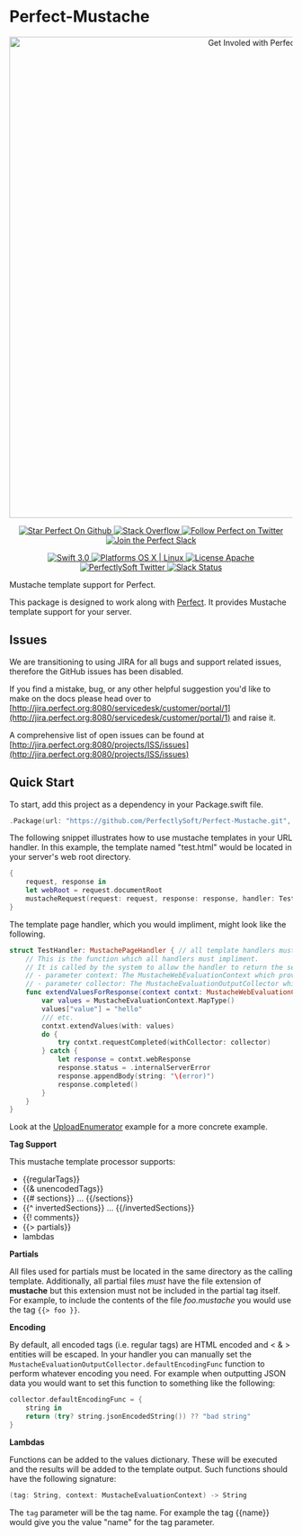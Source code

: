 # Perfect-Mustache

<p align="center">
    <a href="http://perfect.org/get-involved.html" target="_blank">
        <img src="http://perfect.org/assets/github/perfect_github_2_0_0.jpg" alt="Get Involed with Perfect!" width="854" />
    </a>
</p>

<p align="center">
    <a href="https://github.com/PerfectlySoft/Perfect" target="_blank">
        <img src="http://www.perfect.org/github/Perfect_GH_button_1_Star.jpg" alt="Star Perfect On Github" />
    </a>  
    <a href="http://stackoverflow.com/questions/tagged/perfect" target="_blank">
        <img src="http://www.perfect.org/github/perfect_gh_button_2_SO.jpg" alt="Stack Overflow" />
    </a>  
    <a href="https://twitter.com/perfectlysoft" target="_blank">
        <img src="http://www.perfect.org/github/Perfect_GH_button_3_twit.jpg" alt="Follow Perfect on Twitter" />
    </a>  
    <a href="http://perfect.ly" target="_blank">
        <img src="http://www.perfect.org/github/Perfect_GH_button_4_slack.jpg" alt="Join the Perfect Slack" />
    </a>
</p>

<p align="center">
    <a href="https://developer.apple.com/swift/" target="_blank">
        <img src="https://img.shields.io/badge/Swift-3.0-orange.svg?style=flat" alt="Swift 3.0">
    </a>
    <a href="https://developer.apple.com/swift/" target="_blank">
        <img src="https://img.shields.io/badge/Platforms-OS%20X%20%7C%20Linux%20-lightgray.svg?style=flat" alt="Platforms OS X | Linux">
    </a>
    <a href="http://perfect.org/licensing.html" target="_blank">
        <img src="https://img.shields.io/badge/License-Apache-lightgrey.svg?style=flat" alt="License Apache">
    </a>
    <a href="http://twitter.com/PerfectlySoft" target="_blank">
        <img src="https://img.shields.io/badge/Twitter-@PerfectlySoft-blue.svg?style=flat" alt="PerfectlySoft Twitter">
    </a>
    <a href="http://perfect.ly" target="_blank">
        <img src="http://perfect.ly/badge.svg" alt="Slack Status">
    </a>
</p>

Mustache template support for Perfect.



This package is designed to work along with [Perfect](https://github.com/PerfectlySoft/Perfect). It provides Mustache template support for your server.

## Issues

We are transitioning to using JIRA for all bugs and support related issues, therefore the GitHub issues has been disabled.

If you find a mistake, bug, or any other helpful suggestion you'd like to make on the docs please head over to [http://jira.perfect.org:8080/servicedesk/customer/portal/1](http://jira.perfect.org:8080/servicedesk/customer/portal/1) and raise it.

A comprehensive list of open issues can be found at [http://jira.perfect.org:8080/projects/ISS/issues](http://jira.perfect.org:8080/projects/ISS/issues)

## Quick Start

To start, add this project as a dependency in your Package.swift file.

```swift
.Package(url: "https://github.com/PerfectlySoft/Perfect-Mustache.git", majorVersion: 2, minor: 0)
```

The following snippet illustrates how to use mustache templates in your URL handler. In this example, the template named "test.html" would be located in your server's web root directory.

```swift
{
	request, response in 
	let webRoot = request.documentRoot
	mustacheRequest(request: request, response: response, handler: TestHandler(), templatePath: webRoot + "/test.html")
}
```

The template page handler, which you would impliment, might look like the following.

```swift
struct TestHandler: MustachePageHandler { // all template handlers must inherit from PageHandler
	// This is the function which all handlers must impliment.
	// It is called by the system to allow the handler to return the set of values which will be used when populating the template.
	// - parameter context: The MustacheWebEvaluationContext which provides access to the HTTPRequest containing all the information pertaining to the request
	// - parameter collector: The MustacheEvaluationOutputCollector which can be used to adjust the template output. For example a `defaultEncodingFunc` could be installed to change how outgoing values are encoded.
	func extendValuesForResponse(context contxt: MustacheWebEvaluationContext, collector: MustacheEvaluationOutputCollector) {
		var values = MustacheEvaluationContext.MapType()
		values["value"] = "hello"
		/// etc.
		contxt.extendValues(with: values)
		do {
			try contxt.requestCompleted(withCollector: collector)
		} catch {
			let response = contxt.webResponse
			response.status = .internalServerError
			response.appendBody(string: "\(error)")
			response.completed()
		}
	}
}
```

Look at the [UploadEnumerator](https://github.com/PerfectlySoft/PerfectExample-UploadEnumerator) example for a more concrete example.

**Tag Support**

This mustache template processor supports:

* {{regularTags}}
* {{& unencodedTags}}
* {{# sections}} ... {{/sections}}
* {{^ invertedSections}} ... {{/invertedSections}}
* {{! comments}}
* {{> partials}}
* lambdas

**Partials**

All files used for partials must be located in the same directory as the calling template. Additionally, all partial files *must* have the file extension of **mustache** but this extension must not be included in the partial tag itself. For example, to include the contents of the file *foo.mustache* you would use the tag ```{{> foo }}```.

**Encoding**

By default, all encoded tags (i.e. regular tags) are HTML encoded and &lt; &amp; &gt; entities will be escaped. In your handler you can manually set the ```MustacheEvaluationOutputCollector.defaultEncodingFunc``` function to perform whatever encoding you need. For example when outputting JSON data you would want to set this function to something like the following:

```swift
collector.defaultEncodingFunc = { 
	string in 
	return (try? string.jsonEncodedString()) ?? "bad string"
}
```

**Lambdas**

Functions can be added to the values dictionary. These will be executed and the results will be added to the template output. Such functions should have the following signature:

```swift
(tag: String, context: MustacheEvaluationContext) -> String
```

The ```tag``` parameter will be the tag name. For example the tag {{name}} would give you the value "name" for the tag parameter.
